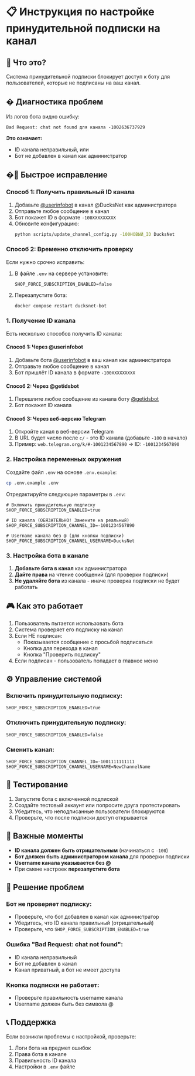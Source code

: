 # 📋 Инструкция по настройке принудительной подписки на канал

## 🎯 Что это?
Система принудительной подписки блокирует доступ к боту для пользователей, которые не подписаны на ваш канал.

## � Диагностика проблем

Из логов бота видно ошибку:
```
Bad Request: chat not found для канала -1002636737929
```

**Это означает:**
- ID канала неправильный, или
- Бот не добавлен в канал как администратор

## �🔧 Быстрое исправление

### Способ 1: Получить правильный ID канала
1. Добавьте [@userinfobot](https://t.me/userinfobot) в канал @DucksNet как администратора
2. Отправьте любое сообщение в канал
3. Бот покажет ID в формате `-100XXXXXXXXX`
4. Обновите конфигурацию:
   ```bash
   python scripts/update_channel_config.py -100НОВЫЙ_ID DucksNet
   ```

### Способ 2: Временно отключить проверку
Если нужно срочно исправить:
1. В файле `.env` на сервере установите:
   ```env
   SHOP_FORCE_SUBSCRIPTION_ENABLED=false
   ```
2. Перезапустите бота:
   ```bash
   docker compose restart ducksnet-bot
   ```

### 1. Получение ID канала
Есть несколько способов получить ID канала:

#### Способ 1: Через @userinfobot
1. Добавьте бота [@userinfobot](https://t.me/userinfobot) в ваш канал как администратора
2. Отправьте любое сообщение в канал
3. Бот пришлёт ID канала в формате `-100XXXXXXXXX`

#### Способ 2: Через @getidsbot  
1. Перешлите любое сообщение из канала боту [@getidsbot](https://t.me/getidsbot)
2. Бот покажет ID канала

#### Способ 3: Через веб-версию Telegram
1. Откройте канал в веб-версии Telegram
2. В URL будет число после `c/` - это ID канала (добавьте `-100` в начало)
3. Пример: `web.telegram.org/k/#-1001234567890` → ID: `-1001234567890`

### 2. Настройка переменных окружения

Создайте файл `.env` на основе `.env.example`:

```bash
cp .env.example .env
```

Отредактируйте следующие параметры в `.env`:

```env
# Включить принудительную подписку
SHOP_FORCE_SUBSCRIPTION_ENABLED=true

# ID канала (ОБЯЗАТЕЛЬНО! Замените на реальный)
SHOP_FORCE_SUBSCRIPTION_CHANNEL_ID=-1001234567890

# Username канала без @ (для кнопки подписки)
SHOP_FORCE_SUBSCRIPTION_CHANNEL_USERNAME=DucksNet
```

### 3. Настройка бота в канале

1. **Добавьте бота в канал** как администратора
2. **Дайте права** на чтение сообщений (для проверки подписки)
3. **Не удаляйте бота** из канала - иначе проверка подписки не будет работать

## 🎮 Как это работает

1. Пользователь пытается использовать бота
2. Система проверяет его подписку на канал
3. Если НЕ подписан:
   - Показывается сообщение с просьбой подписаться
   - Кнопка для перехода в канал
   - Кнопка "Проверить подписку"
4. Если подписан - пользователь попадает в главное меню

## ⚙️ Управление системой

### Включить принудительную подписку:
```env
SHOP_FORCE_SUBSCRIPTION_ENABLED=true
```

### Отключить принудительную подписку:
```env
SHOP_FORCE_SUBSCRIPTION_ENABLED=false
```

### Сменить канал:
```env
SHOP_FORCE_SUBSCRIPTION_CHANNEL_ID=-1001111111111
SHOP_FORCE_SUBSCRIPTION_CHANNEL_USERNAME=NewChannelName
```

## 📱 Тестирование

1. Запустите бота с включенной подпиской
2. Создайте тестовый аккаунт или попросите друга протестировать
3. Убедитесь, что неподписанные пользователи блокируются
4. Проверьте, что после подписки доступ открывается

## 🚨 Важные моменты

- **ID канала должен быть отрицательным** (начинаться с `-100`)
- **Бот должен быть администратором канала** для проверки подписки
- **Username канала указывается без @**
- При смене настроек **перезапустите бота**

## 🐛 Решение проблем

### Бот не проверяет подписку:
- Проверьте, что бот добавлен в канал как администратор
- Убедитесь, что ID канала правильный (отрицательный)
- Проверьте, что `SHOP_FORCE_SUBSCRIPTION_ENABLED=true`

### Ошибка "Bad Request: chat not found":
- ID канала неправильный
- Бот не добавлен в канал
- Канал приватный, а бот не имеет доступа

### Кнопка подписки не работает:
- Проверьте правильность username канала
- Username должен быть без символа @

## 📞 Поддержка

Если возникли проблемы с настройкой, проверьте:
1. Логи бота на предмет ошибок
2. Права бота в канале
3. Правильность ID канала
4. Настройки в `.env` файле
